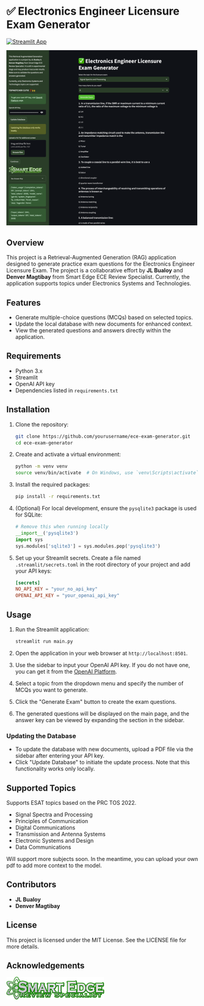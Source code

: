 # ✅ Electronics Engineer Licensure Exam Generator
[![Streamlit App](https://static.streamlit.io/badges/streamlit_badge_black_white.svg)](https://ece-mcq.streamlit.app)

<img src="assets/sc.png" alt="screenshot" width="500"/>


## Overview

This project is a Retrieval-Augmented Generation (RAG) application designed to generate practice exam questions for the Electronics Engineer Licensure Exam. The project is a collaborative effort by **JL Bualoy** and **Denver Magtibay** from Smart Edge ECE Review Specialist. Currently, the application supports topics under Electronics Systems and Technologies.

## Features

- Generate multiple-choice questions (MCQs) based on selected topics.
- Update the local database with new documents for enhanced context.
- View the generated questions and answers directly within the application.

## Requirements

- Python 3.x
- Streamlit
- OpenAI API key
- Dependencies listed in `requirements.txt`

## Installation

1. Clone the repository:
    ```sh
    git clone https://github.com/yourusername/ece-exam-generator.git
    cd ece-exam-generator
    ```

2. Create and activate a virtual environment:
    ```sh
    python -m venv venv
    source venv/bin/activate  # On Windows, use `venv\Scripts\activate`
    ```

3. Install the required packages:
    ```sh
    pip install -r requirements.txt
    ```

4. (Optional) For local development, ensure the `pysqlite3` package is used for SQLite:
    ```python
    # Remove this when running locally
    __import__('pysqlite3')
    import sys
    sys.modules['sqlite3'] = sys.modules.pop('pysqlite3')
    ```

5. Set up your Streamlit secrets. Create a file named `.streamlit/secrets.toml` in the root directory of your project and add your API keys:
    ```toml
    [secrets]
    NO_API_KEY = "your_no_api_key"
    OPENAI_API_KEY = "your_openai_api_key"
    ```

## Usage

1. Run the Streamlit application:
    ```sh
    streamlit run main.py
    ```

2. Open the application in your web browser at `http://localhost:8501`.

3. Use the sidebar to input your OpenAI API key. If you do not have one, you can get it from the [OpenAI Platform](https://platform.openai.com/).

4. Select a topic from the dropdown menu and specify the number of MCQs you want to generate.

5. Click the "Generate Exam" button to create the exam questions.

6. The generated questions will be displayed on the main page, and the answer key can be viewed by expanding the section in the sidebar.

### Updating the Database

- To update the database with new documents, upload a PDF file via the sidebar after entering your API key.
- Click "Update Database" to initiate the update process. Note that this functionality works only locally.

## Supported Topics

Supports ESAT topics based on the PRC TOS 2022.
- Signal Spectra and Processing
- Principles of Communication
- Digital Communications
- Transmission and Antenna Systems
- Electronic Systems and Design
- Data Communications

Will support more subjects soon. In the meantime, you can upload your own pdf to add more context to the model.

## Contributors

- **JL Bualoy**
- **Denver Magtibay**

## License

This project is licensed under the MIT License. See the LICENSE file for more details.

## Acknowledgements

<img src="assets/smart-edge-logo.png" alt="Smart Edge Logo" width="256"/>

